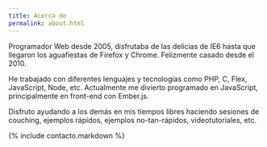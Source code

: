 ```yaml
---
title: Acerca de
permalink: about.html
---
```


Programador Web desde 2005, disfrutaba de las delicias de IE6 hasta que llegaron los aguafiestas de Firefox y Chrome. Felizmente casado desde el 2010.

He trabajado con diferentes lenguajes y tecnologías como PHP, C, Flex, JavaScript, Node, etc. Actualmente me divierto programado en JavaScript, principalmente en front-end con Ember.js.

Disfruto ayudando a los demás en mis tiempos libres haciendo sesiones de couching, ejemplos rápidos, ejemplos no-tan-rápidos, videotutoriales, etc.

{% include contacto.markdown %}